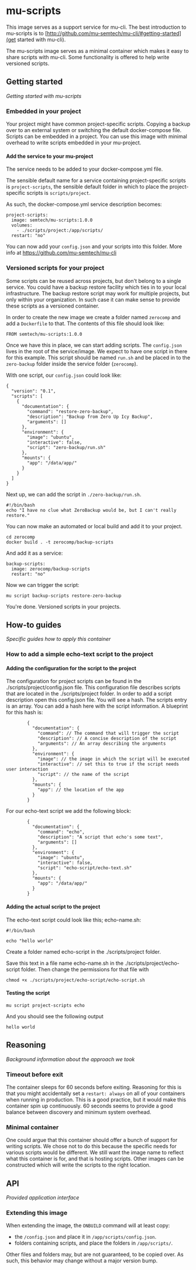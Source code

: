 # mu-scripts

This image serves as a support service for mu-cli.  The best introduction to mu-scripts is to [http://github.com/mu-semtech/mu-cli/#getting-started](get started with mu-cli).

The mu-scripts image serves as a minimal container which makes it easy to share scripts with mu-cli.  Some functionality is offered to help write versioned scripts.

## Getting started
_Getting started with mu-scripts_

### Embedded in your project

Your project might have common project-specific scripts.  Copying a backup over to an external system or switching the default docker-compose file.  Scripts can be embedded in a project.  You can use this image with minimal overhead to write scripts embedded in your mu-project.

#### Add the service to your mu-project

The service needs to be added to your docker-compose.yml file.

The sensible default name for a service containing project-specific scripts is `project-scripts`, the sensible default folder in which to place the project-specific scripts is `scripts/project`.

As such, the docker-compose.yml service description becomes:

    project-scripts:
      image: semtech/mu-scripts:1.0.0
      volumes:
        - ./scripts/project:/app/scripts/
      restart: "no"

You can now add your `config.json` and your scripts into this folder.  More info at https://github.com/mu-semtech/mu-cli


### Versioned scripts for your project

Some scripts can be reused across projects, but don't belong to a single service.  You could have a backup restore facility which ties in to your local infrastructure.  The backup restore script may work for multiple projects, but only within your organization.  In such case it can make sense to provide these scripts as a versioned container.

In order to create the new image we create a folder named `zerocomp` and add a `Dockerfile` to that.  The contents of this file should look like:

    FROM semtech/mu-scripts:1.0.0

Once we have this in place, we can start adding scripts.  The `config.json` lives in the root of the service/image.  We expect to have one script in there for this example. This script should be named `run.sh` and be placed in to the `zero-backup` folder inside the service folder (`zerocomp`).

With one script, our `config.json` could look like:

    {
      "version": "0.1",
      "scripts": [
        {
          "documentation": {
            "command": "restore-zero-backup",
            "description": "Backup from Zero Up Icy Backup",
            "arguments": []
          },
          "environment": {
            "image": "ubuntu",
            "interactive": false,
            "script": "zero-backup/run.sh"
          },
          "mounts": {
            "app": "/data/app/"
          }
        }
      ]
    }

Next up, we can add the script in `./zero-backup/run.sh`.

    #!/bin/bash
    echo "I have no clue what ZeroBackup would be, but I can't really restore."

You can now make an automated or local build and add it to your project.

    cd zerocomp
    docker build . -t zerocomp/backup-scripts

And add it as a service:

    backup-scripts:
      image: zerocomp/backup-scripts
      restart: "no"

Now we can trigger the script:

    mu script backup-scripts restore-zero-backup

You're done.  Versioned scripts in your projects.

## How-to guides

_Specific guides how to apply this container_

### How to add a simple echo-text script to the project

#### Adding the configuration for the script to the project

The configuration for project scripts can be found in the ./scripts/project/config.json file. This configuration file describes scripts that are located in the ./scripts/project folder. In order to add a script description open this config.json file. You will see a hash. The scripts entry is an array. You can add a hash here with the script information. A blueprint for this hash is:
```
        {
          "documentation": {
            "command": // The command that will trigger the script
            "description": // A concise description of the script
            "arguments": // An array describing the arguments
          },
          "environment": {
            "image": // the image in which the script will be executed
            "interactive": // set this to true if the script needs user interaction
            "script": // the name of the script
          },
          "mounts": {
            "app": // the location of the app
          }
        }
```

For our echo-text script we add the following block:

```
        {
          "documentation": {
            "command": "echo",
            "description": "A script that echo's some text",
            "arguments": []
          },
          "environment": {
            "image": "ubuntu",
            "interactive": false,
            "script": "echo-script/echo-text.sh"
          },
          "mounts": {
            "app": "/data/app/"
          }
        }
```

#### Adding the actual script to the project
The echo-text script could look like this; echo-name.sh:
```
#!/bin/bash

echo "hello world"
```
Create a folder named echo-script in the ./scripts/project folder.

Save this text in a file name echo-name.sh in the ./scripts/project/echo-script folder. Then change the permissions for that file with
```
chmod +x ./scripts/project/echo-script/echo-script.sh
```

#### Testing the script
```
mu script project-scripts echo
```

And you should see the following output
```
hello world
```


## Reasoning

_Background information about the approach we took_

### Timeout before exit

The container sleeps for 60 seconds before exiting.  Reasoning for this is that you might accidentally set a `restart: always` on all of your containers when running in production.  This is a good practice, but it would make this container spin up continuously.  60 seconds seems to provide a good balance between discovery and minimum system overhead.

### Minimal container

One could argue that this container should offer a bunch of support for writing scripts.  We chose not to do this because the specific needs for various scripts would be different.  We still want the image name to reflect what this container is for, and that is hosting scripts.  Other images can be constructed which will write the scripts to the right location.

## API

_Provided application interface_

### Extending this image

When extending the image, the `ONBUILD` command will at least copy:

- the `/config.json` and place it in `/app/scripts/config.json`.
- folders containing scripts, and place the folders in `/app/scripts/`.

Other files and folders may, but are not guaranteed, to be copied over.  As such, this behavior may change without a major version bump.
